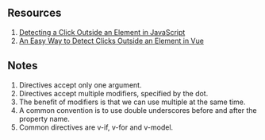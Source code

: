 ## Resources
1. <a href="https://www.blustemy.io/detecting-a-click-outside-an-element-in-javascript/">Detecting a Click Outside an Element in JavaScript</a>
2. <a href="https://medium.com/@Taha_Shashtari/an-easy-way-to-detect-clicks-outside-an-element-in-vue-1b51d43ff634">An Easy Way to Detect Clicks Outside an Element in Vue</a>

## Notes
1. Directives accept only one argument.
2. Directives accept multiple modifiers, specified by the dot.
3. The benefit of modifiers is that we can use multiple at the same time.
4. A common convention is to use double underscores before and after the property name.
5. Common directives are v-if, v-for and v-model.